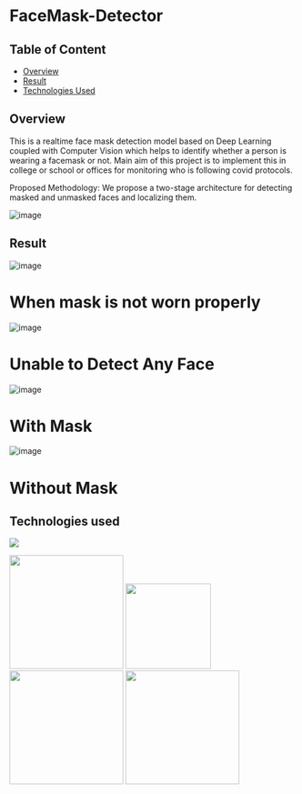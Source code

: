# FaceMask-Detector

## Table of Content
  * [Overview](#overview)
  * [Result](#Result)
  * [Technologies Used](#TechnologiesUsed)

## Overview
This is a realtime face mask detection model based on Deep Learning coupled with Computer Vision which helps to identify whether a person is wearing a facemask or not.
Main aim of this project is to implement this in college or school or offices for monitoring who is following covid protocols.

Proposed Methodology:
We propose a two-stage architecture for detecting masked and unmasked faces and localizing them.

![image](https://user-images.githubusercontent.com/68474475/125072770-9f979000-e0d8-11eb-8dc6-92bb02949f73.png)

## Result
![image](https://user-images.githubusercontent.com/68474475/125072962-ed13fd00-e0d8-11eb-95de-337f23b54857.png)

# When mask is not worn properly

![image](https://user-images.githubusercontent.com/68474475/125073011-0026cd00-e0d9-11eb-9ebb-3cc4959ee726.png)

# Unable to Detect Any Face

![image](https://user-images.githubusercontent.com/68474475/125073039-0b79f880-e0d9-11eb-96eb-30d2bd7eb348.png)

# With Mask

![image](https://user-images.githubusercontent.com/68474475/125073093-1b91d800-e0d9-11eb-98b3-3b802ff0088d.png)

# Without Mask

## Technologies used
![](https://forthebadge.com/images/badges/made-with-python.svg)

[<img target="_blank" src="https://keras.io/img/logo.png" width=200>](https://keras.io/) [<img target="_blank" src="https://upload.wikimedia.org/wikipedia/commons/thumb/3/32/OpenCV_Logo_with_text_svg_version.svg/1200px-OpenCV_Logo_with_text_svg_version.svg.png" width=150>](https://opencv.org/) [<img target="_blank" src="https://matplotlib.org/_static/logo2_compressed.svg" width=200>](https://matplotlib.org/) 
[<img target="_blank" src="https://techscript24.com/wp-content/uploads/2020/10/86498201-a8bd8680-bd39-11ea-9d08-66b610a8dc01.png" width=200>](https://numpy.org/) 

